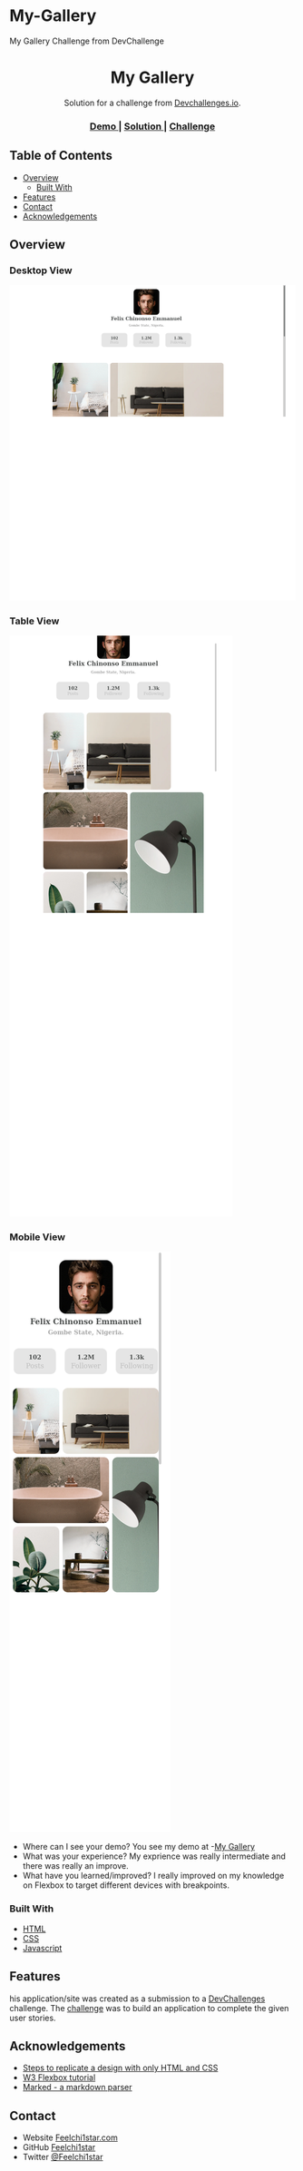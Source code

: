 # My-Gallery

My Gallery Challenge from DevChallenge

<h1 align="center">My Gallery</h1>

<div align="center">
   Solution for a challenge from  <a href="http://devchallenges.io" target="_blank">Devchallenges.io</a>.
</div>

<div align="center">
  <h3>
    <a href="https://feelgallery.netlify.app/">
      Demo
    </a>
    <span> | </span>
    <a href="https://github.com/feelchi1star/My-Gallery.git">
      Solution
    </a>
    <span> | </span>
    <a href="https://devchallenges.io/challenges/gcbWLxG6wdennelX7b8I">
      Challenge
    </a>
  </h3>
</div>

## Table of Contents

- [Overview](#overview)
  - [Built With](#built-with)
- [Features](#features)
- [Contact](#contact)
- [Acknowledgements](#acknowledgements)

## Overview

### Desktop View

![screenshot](destop.png)

### Table View

![screenshot](modern-device.png)

### Mobile View

![screenshot](mobile-view.png)

- Where can I see your demo?
  You see my demo at -[My Gallery](https://feelgallery.netlify.app/)
- What was your experience?
  My exprience was really intermediate and there was really an improve.
- What have you learned/improved?
  I really improved on my knowledge on Flexbox to target different devices with breakpoints.

### Built With

- [HTML](https://html.org/)
- [CSS](https://w3.org/)
- [Javascript](https://javascript.com/)

## Features

his application/site was created as a submission to a [DevChallenges](https://devchallenges.io/challenges) challenge. The [challenge](https://devchallenges.io/challenges/gcbWLxG6wdennelX7b8I) was to build an application to complete the given user stories.

## Acknowledgements

- [Steps to replicate a design with only HTML and CSS](https://devchallenges-blogs.web.app/how-to-replicate-design/)
- [W3 Flexbox tutorial](https://www.w3schools.com/css/css3_flexbox.asp)
- [Marked - a markdown parser](https://github.com/chjj/marked)

## Contact

- Website [Feelchi1star.com](https://www.feelchi1star.com)
- GitHub [Feelchi1star](https://github.com/feelchi1star)
- Twitter [@Feelchi1star](https://twitter.com/feelchi1starcom)
